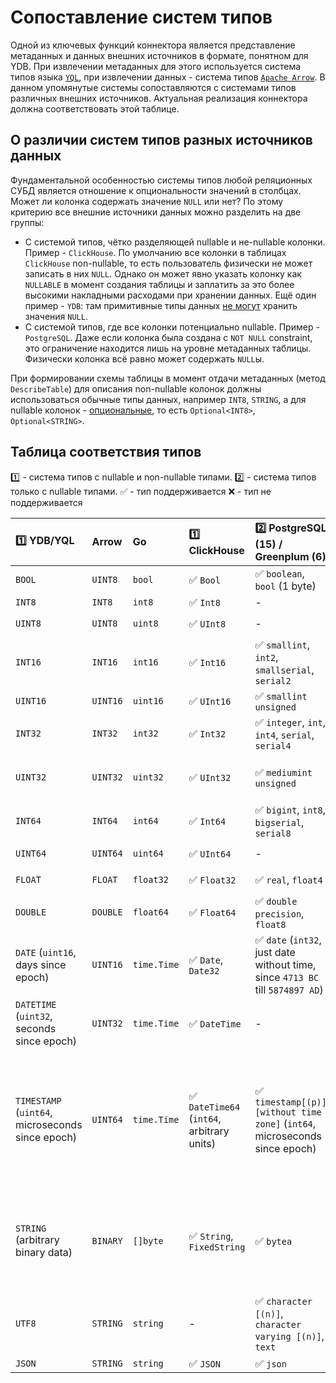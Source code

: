 # Сопоставление систем типов

Одной из ключевых функций коннектора является представление метаданных и данных внешних источников в формате, понятном для YDB. При извлечении метаданных для этого используется система типов языка [`YQL`](https://ydb.tech/docs/ru/yql/reference/types/), при извлечении данных - система типов [`Apache Arrow`](https://arrow.apache.org/docs/cpp/api/datatype.html). В данном упомянутые системы сопоставляются с системами типов различных внешних источников. Актуальная реализация коннектора должна соответствовать этой таблице.

## О различии систем типов разных источников данных

Фундаментальной особенностью системы типов любой реляционных СУБД является отношение к опциональности значений в столбцах. Может ли колонка содержать значение `NULL` или нет? По этому критерию все внешние источники данных можно разделить на две группы:

* С системой типов, чётко разделяющей nullable и не-nullable колонки. Пример - `ClickHouse`. По умолчанию все колонки в таблицах `ClickHouse` non-nullable, то есть пользователь физически не может записать в них `NULL`. Однако он может явно указать колонку как `NULLABLE` в момент создания таблицы и заплатить за это более высокими накладными расходами при хранении данных. Ещё один пример - `YDB`: там примитивные типы данных [не могут](https://ydb.tech/docs/ru/yql/reference/types/optional) хранить значения `NULL`.
* С системой типов, где все колонки потенциально nullable. Пример - `PostgreSQL`. Даже если колонка была создана c `NOT NULL` constraint, это ограничение находится лишь на уровне метаданных таблицы. Физически колонка всё равно может содержать `NULL`ы.

При формировании схемы таблицы в момент отдачи метаданных (метод `DescribeTable`) для описания non-nullable колонок должны использоваться обычные типы данных, например `INT8`, `STRING`, а для nullable колонок - [опциональные](https://ydb.tech/docs/ru/yql/reference/types/optional), то есть `Optional<INT8>`, `Optional<STRING>`. 

## Таблица соответствия типов

:one: - система типов с nullable и non-nullable типами.
:two: - система типов только с nullable типами. 
:white_check_mark: - тип поддерживается
:x: - тип не поддерживается

| :one: YDB/YQL                                    | Arrow    | Go          | :one: ClickHouse                                           | :two: PostgreSQL (15) / Greenplum (6)                                                          | :two: MySQL                                                                                                                                                                     | :two: MS SQL Server                                                        |
|:-------------------------------------------------|:---------|:------------|:-----------------------------------------------------------|:-----------------------------------------------------------------------------------------------|:--------------------------------------------------------------------------------------------------------------------------------------------------------------------------------|:---------------------------------------------------------------------------|
| `BOOL`                                           | `UINT8`  | `bool`      | :white_check_mark: `Bool`                                  | :white_check_mark: `boolean`, `bool` (1 byte)                                                  | :white_check_mark: `bool` (`tinyint(1)`)                                                                                                                                        | :white_check_mark: `bit`                                                   |
| `INT8`                                           | `INT8`   | `int8`      | :white_check_mark: `Int8`                                  | -                                                                                              | :white_check_mark: `tinyint`                                                                                                                                                    | :white_check_mark:  `tinyint`                                              |
| `UINT8`                                          | `UINT8`  | `uint8`     | :white_check_mark: `UInt8`                                 | -                                                                                              | :white_check_mark: `tinyint unsigned`                                                                                                                                           | -                                                                          |
| `INT16`                                          | `INT16`  | `int16`     | :white_check_mark: `Int16`                                 | :white_check_mark: `smallint`, `int2`, `smallserial`, `serial2`                                | :white_check_mark: `smallint`                                                                                                                                                   | :white_check_mark:  `smallint`                                             |
| `UINT16`                                         | `UINT16` | `uint16`    | :white_check_mark: `UInt16`                                | :white_check_mark: `smallint unsigned`                                                         | :white_check_mark: `smallint unsigned`                                                                                                                                          | -                                                                          |
| `INT32`                                          | `INT32`  | `int32`     | :white_check_mark: `Int32`                                 | :white_check_mark: `integer`, `int`, `int4`, `serial`, `serial4`                               | :white_check_mark: `mediumint`, `int`                                                                                                                                           | :white_check_mark:  `int`                                                  |
| `UINT32`                                         | `UINT32` | `uint32`    | :white_check_mark: `UInt32`                                | :white_check_mark: `mediumint unsigned`                                                        | :white_check_mark: `mediumint unsigned`, `int unsigned`                                                                                                                         | -                                                                          |
| `INT64`                                          | `INT64`  | `int64`     | :white_check_mark: `Int64`                                 | :white_check_mark: `bigint`, `int8`, `bigserial`, `serial8`                                    | :white_check_mark: `bigint`                                                                                                                                                     | :white_check_mark:  `bigint`                                               |
| `UINT64`                                         | `UINT64` | `uint64`    | :white_check_mark: `UInt64`                                | -                                                                                              | :white_check_mark: `bigint unsigned`                                                                                                                                            | -                                                                          |
| `FLOAT`                                          | `FLOAT`  | `float32`   | :white_check_mark: `Float32`                               | :white_check_mark: `real`, `float4`                                                            | :white_check_mark: `float`, `real`                                                                                                                                              | :white_check_mark: `real`                                                  |
| `DOUBLE`                                         | `DOUBLE` | `float64`   | :white_check_mark: `Float64`                               | :white_check_mark: `double precision`, `float8`                                                | :white_check_mark: `double [precision]`                                                                                                                                         | :white_check_mark: `float`                                                 |
| `DATE` (`uint16`, days since epoch)              | `UINT16` | `time.Time` | :white_check_mark: `Date`, `Date32`                        | :white_check_mark: `date` (`int32`, just date without time, since `4713 BC` till `5874897 AD`) | :white_check_mark: `date` (since `1000-01-01` till `9999-12-31`)                                                                                                                | :white_check_mark: `date`                                                  |
| `DATETIME` (`uint32`, seconds since epoch)       | `UINT32` | `time.Time` | :white_check_mark: `DateTime`                              | -                                                                                              | -                                                                                                                                                                               | :white_check_mark: `smalldatetime`                                         |
| `TIMESTAMP` (`uint64`, microseconds since epoch) | `UINT64` | `time.Time` | :white_check_mark: `DateTime64` (`int64`, arbitrary units) | :white_check_mark: `timestamp[(p)][without time zone]` (`int64`, microseconds since epoch)     | :white_check_mark: `timestamp` (since `1970-01-01 00:00:01` till `2038-01-19 03:14:07`), :white_check_mark: `datetime` (since `1000-01-01 00:00:00` till `9999-12-31 23:59:59`) | :white_check_mark: `datetime`, `datetime2`                                 |
| `STRING` (arbitrary binary data)                 | `BINARY` | `[]byte`    | :white_check_mark: `String`, `FixedString`                 | :white_check_mark: `bytea`                                                                     | :white_check_mark: `tinyblob`, `blob`, `mediumblob`, `longblob`, `tinytext`, `text`, `mediumtext`, `longtext`                                                                   | :white_check_mark: `binary`, `varbinary`, `image`                          |
| `UTF8`                                           | `STRING` | `string`    | -                                                          | :white_check_mark: `character [(n)]`, `character varying [(n)]`, `text`                        | :white_check_mark: `char`, `varchar`, `binary`, `varbinary`                                                                                                                     | :white_check_mark: `char`, `varchar`, `text`, `nchar`, `nvarchar`, `ntext` |
| `JSON`                                           | `STRING` | `string`    | :white_check_mark: `JSON`                                  | :white_check_mark: `json`                                                                      | :white_check_mark: `json`                                                                                                                                                       | -                                                                          |